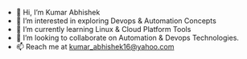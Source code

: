 - 👋 Hi, I’m Kumar Abhishek
- 👀 I’m interested in exploring Devops & Automation Concepts
- 🌱 I’m currently learning Linux & Cloud Platform Tools
- 💞️ I’m looking to collaborate on Automation & Devops Technologies.
- 📫 Reach me at kumar_abhishek16@yahoo.com

<!---
kumarTech16/kumarTech16 is a ✨ special ✨ repository because its `README.md` (this file) appears on your GitHub profile.
You can click the Preview link to take a look at your changes.
--->
